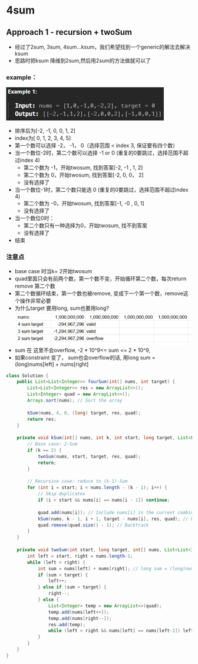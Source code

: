 # 4sum

## Approach 1 - recursion + twoSum

- 经过了2sum, 3sum, 4sum...ksum，我们希望找到一个generic的解法去解决ksum
- 思路时把ksum 降维到2sum,然后用2sum的方法做就可以了

### example：
![alt text](image-8.png)
- 排序后为[-2, -1, 0, 0, 1, 2]
- index为[ 0,  1, 2, 3, 4, 5]
- 第一个数可以选择 -2， -1， 0（选择范围 < index 3, 保证要有四个数）
- 当一个数位-2时，第二个数可以选择 -1 or 0 (重复的0要跳过，选择范围不超过index 4)
    - 第二个数为 -1，开始twosum, 找到答案[-2, -1 , 1, 2]
    - 第二个数为 0，开始twosum, 找到答案[-2, 0, 0， 2]
    - 没有选择了
- 当一个数位-1时，第二个数只能选 0 (重复的0要跳过，选择范围不超过index 4)
    - 第二个数为 -0，开始twosum, 找到答案[-1, -0 , 0, 1]
    - 没有选择了
- 当一个数位0时：
    - 第二个数只有一种选择为0，开始twosum, 找不到答案
    - 没有选择了
- 结束

### 注意点
- base case 时当k= 2开始twosum
- quad里面只会有前两个数，第一个数不变，开始循环第二个数，每次return remove 第二个数
- 第二个数循环结束，第一个数也被remove, 变成下一个第一个数，remove这个操作非常必要
- 为什么target 要用long, sum也要用long?
![alt text](image-9.png)
- sum 在 这里不会overflow, -2 * 10^9<= sum <= 2 * 10^9, 
- 如果constraint 变了， sum也会overflow的话, 用long sum = (long)nums[left] + nums[right]

```java
class Solution {
    public List<List<Integer>> fourSum(int[] nums, int target) {
        List<List<Integer>> res = new ArrayList<>();
        List<Integer> quad = new ArrayList<>();
        Arrays.sort(nums); // Sort the array

        kSum(nums, 4, 0, (long) target, res, quad);
        return res;
    }

    private void kSum(int[] nums, int k, int start, long target, List<List<Integer>> res, List<Integer> quad) {
        // Base case: 2-Sum
        if (k == 2) {
            twoSum(nums, start, target, res, quad);
            return;
        }

        // Recursive case: reduce to (k-1)-Sum
        for (int i = start; i < nums.length - (k - 1); i++) {
            // Skip duplicates
            if (i > start && nums[i] == nums[i - 1]) continue;

            quad.add(nums[i]); // Include nums[i] in the current combination
            kSum(nums, k - 1, i + 1, target - nums[i], res, quad); // Recursive call
            quad.remove(quad.size() - 1); // Backtrack
        }
    }

    private void twoSum(int start, long target, int[] nums, List<List<Integer>> res, List<Integer> quad) {
        int left = start, right = nums.length-1;
        while (left < right) {
            int sum = nums[left] + nums[right]; // long sum = (long)nums[left] + nums[right] 如果sum也为overflow的话
            if (sum < target) {
                left++;
            } else if (sum > target) {
                right--;
            } else {
                List<Integer> temp = new ArrayList<>(quad);
                temp.add(nums[left++]);
                temp.add(nums[right--]);
                res.add(temp);
                while (left < right && nums[left] == nums[left-1]) left++; //去重
            }
        }
    }
}

```